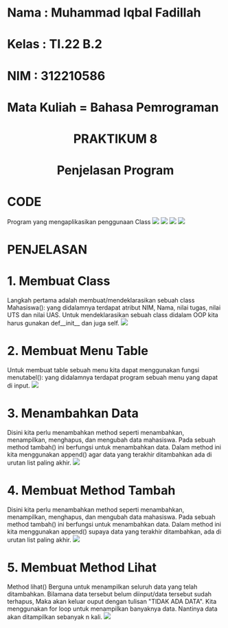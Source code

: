 # Nama : Muhammad Iqbal Fadillah

# Kelas : TI.22 B.2

# NIM : 312210586

# Mata Kuliah = Bahasa Pemrograman

# <p align ="center">PRAKTIKUM 8</p>

# <p align="center">Penjelasan Program</p>

# <b>CODE</b>
Program yang mengaplikasikan penggunaan Class
![](1.png)
![](2.png)
![](3.png)
![](4.png)

# <b>PENJELASAN</b>
# 1. Membuat Class
Langkah pertama adalah membuat/mendeklarasikan sebuah class Mahasiswa(): yang didalamnya terdapat atribut NIM, Nama, nilai tugas, nilai UTS dan nilai UAS. Untuk mendeklarasikan sebuah class didalam OOP kita harus gunakan def__init__ dan juga self.
![](5.png)

# 2. Membuat Menu Table
Untuk membuat table sebuah menu kita dapat menggunakan fungsi menutabel(): yang didalamnya terdapat program sebuah menu yang dapat di input.
![](6.png)

# 3. Menambahkan Data
Disini kita perlu menambahkan method seperti menambahkan, menampilkan, menghapus, dan mengubah data mahasiswa. Pada sebuah method tambah() ini berfungsi untuk menambahkan data. Dalam method ini kita menggunakan append() agar data yang terakhir ditambahkan ada di urutan list paling akhir.
![](7.png)

# 4. Membuat Method Tambah
Disini kita perlu menambahkan method seperti menambahkan, menampilkan, menghapus, dan mengubah data mahasiswa. Pada sebuah method tambah() ini berfungsi untuk menambahkan data. Dalam method ini kita menggunakan append() supaya data yang terakhir ditambahkan, ada di urutan list paling akhir.
![](8.png)

# 5. Membuat Method Lihat 
Method lihat() Berguna untuk menampilkan seluruh data yang telah ditambahkan. Bilamana data tersebut belum diinput/data tersebut sudah terhapus, Maka akan keluar ouput dengan tulisan "TIDAK ADA DATA". Kita menggunakan for loop untuk menampilkan banyaknya data. 
Nantinya data akan ditampilkan sebanyak n kali.
![](9.png)







